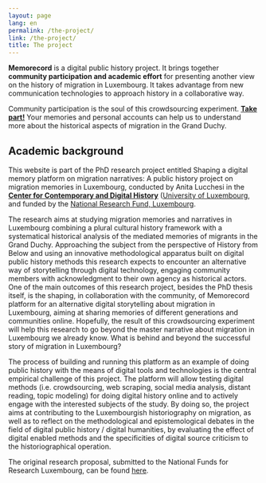 ```yaml
---
layout: page
lang: en
permalink: /the-project/
link: /the-project/
title: The project
---
```


**Memorecord** is a digital public history project. It brings together **community participation and academic effort** for presenting another view on the history of migration in Luxembourg. It takes advantage from new communication technologies to approach history in a collaborative way.  

<!-- more -->

Community participation is the soul of this crowdsourcing experiment. [**Take part!**](https://c2dh.github.io/memorecord/take-part/) Your memories and personal accounts can help us to understand more about the historical aspects of migration in the Grand Duchy. 


## Academic background

This website is part of the PhD research project entitled Shaping a digital memory platform on migration narratives: A public history project on migration memories in Luxembourg, conducted by Anita Lucchesi in the [**Center for Contemporary and Digital History**](https://www.c2dh.uni.lu/) ([University of Luxembourg](https://www.uni.lu/), and funded by the  [National Research Fund, Luxembourg](https://www.fnr.lu).

The research aims at studying migration memories and narratives in Luxembourg combining a plural cultural history framework with a systematical historical analysis of the mediated memories of migrants in the Grand Duchy. Approaching the subject from the perspective of History from Below and using an innovative methodological apparatus built on digital public history methods this research expects to encounter an alternative way of storytelling through digital technology, engaging community members with acknowledgment to their own agency as historical actors. One of the main outcomes of this research project, besides the PhD thesis itself, is the shaping, in collaboration with the community, of Memorecord platform for an alternative digital storytelling about migration in Luxembourg, aiming at sharing memories of different generations and communities online. Hopefully, the result of this crowdsourcing experiment will help this research to go beyond the master narrative about migration in Luxembourg we already know. What is behind and beyond the successful story of migration in Luxembourg?

The process of building and running this platform as an example of doing public history with the means of digital tools and technologies is the central empirical challenge of this project. The platform will allow testing digital methods (i.e. crowdsourcing, web scraping, social media analysis, distant reading, topic modeling) for doing digital history online and to actively engage with the interested subjects of the study. By doing so, the project aims at contributing to the Luxembourgish historiography on migration, as well as to reflect on the methodological and epistemological debates in the field of digital public history / digital humanities, by evaluating the effect of digital enabled methods and the specificities of digital source criticism to the historiographical operation.

The original research proposal, submitted to the National Funds for Research Luxembourg, can be found [here](https://historiografianarede.files.wordpress.com/2015/10/lucchesi-fnr.pdf).
